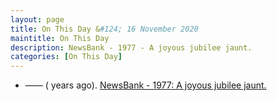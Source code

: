 ```yaml
---
layout: page
title: On This Day &#124; 16 November 2020
maintitle: On This Day
description: NewsBank - 1977 - A joyous jubilee jaunt.
categories: [On This Day]
---
```


* —— (<span id="age1"></span> years ago). [NewsBank - 1977: A joyous jubilee jaunt.](/newsbank/2020/11/16/Newsbank.html)

<!-- Script for calculating number of years ago -->
<script>
var dob = '20201116';
var year = Number(dob.substr(0, 4));
var month = Number(dob.substr(4, 2)) - 1;
var day = Number(dob.substr(6, 2));
var today = new Date();
var age1 = today.getFullYear() - year;
if (today.getMonth() < month || (today.getMonth() == month && today.getDate() < day)) {
age1--;
}
document.getElementById("age1").innerHTML=age1;
</script>

